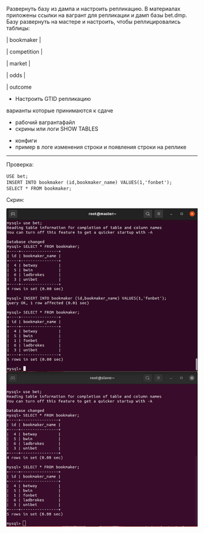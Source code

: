 Развернуть базу из дампа и настроить репликацию.
В материалах приложены ссылки на вагрант для репликации и дамп базы bet.dmp. Базу развернуть на мастере и настроить, чтобы реплицировались таблицы:

| bookmaker |

| competition |

| market |

| odds |

| outcome

* Настроить GTID репликацию

варианты которые принимаются к сдаче

- рабочий вагрантафайл
- скрины или логи SHOW TABLES
* конфиги
* пример в логе изменения строки и появления строки на реплике

_____________________________________________________________________________________________________________________________

Проверка:

```
USE bet;
INSERT INTO bookmaker (id,bookmaker_name) VALUES(1,'fonbet');
SELECT * FROM bookmaker;
```

Скрин:

![Img_alt](https://raw.githubusercontent.com/henkok/otus/master/hw40_mysql/mysql.png)

